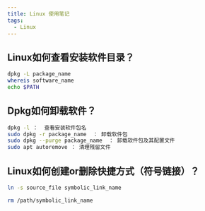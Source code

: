 ```yaml
---
title: Linux 使用笔记
tags:
  - Linux
---
```


## Linux如何查看安装软件目录？

```bash
dpkg -L package_name
whereis software_name
echo $PATH
```

## Dpkg如何卸载软件？
```bash
dpkg -l ：  查看安装软件包名
sudo dpkg -r package_name  ： 卸载软件包
sudo dpkg --purge package_name  ： 卸载软件包及其配置文件
sudo apt autoremove ： 清理残留文件
```


## Linux如何创建or删除快捷方式（符号链接）？
```bash
ln -s source_file symbolic_link_name

rm /path/symbolic_link_name
```
